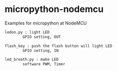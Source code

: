 # micropython-nodemcu
Examples for micropython at NodeMCU

```html
ledon.py : light LED 
        GPIO setting, OUT

flash_key : push the flash button will light LED
        GPIO setting, IN 

led_breath.py : make LED 
        software PWM, Timer

```
